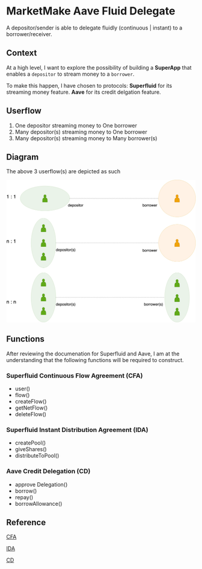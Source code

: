 # MarketMake Aave Fluid Delegate

A depositor/sender is able to delegate fluidly (continuous | instant) to a borrower/receiver.

## Context

At a high level, I want to explore the possibility of building a **SuperApp** that enables a `depositor` to stream money to a `borrower`.

To make this happen, I have chosen to protocols:
**Superfluid** for its streaming money feature.
**Aave** for its credit delgation feature.

## Userflow

1. One depositor streaming money to One borrower
2. Many depositor(s) streaming money to One borrower
3. Many depositor(s) streaming money to Many borrower(s)

## Diagram

The above 3 userflow(s) are depicted as such

![Userflow Diagram](images/diag-mm-aave-fluid-delegate-superapp.png)

## Functions

After reviewing the documenation for Superfluid and Aave, I am at the understanding that the following functions will be required to construct.

### Superfluid Continuous Flow Agreement (CFA)

- user()
- flow()
- createFlow()
- getNetFlow()
- deleteFlow()

### Superfluid Instant Distribution Agreement (IDA)

- createPool()
- giveShares()
- distributeToPool()

### Aave Credit Delegation (CD)

- approve Delegation()
- borrow()
- repay()
- borrowAllowance()

## Reference

[CFA](https://docs.superfluid.finance/superfluid/protocol-tutorials/create-a-superfluid-flow)

[IDA](https://docs.superfluid.finance/superfluid/protocol-tutorials/perform-an-instant-distribution)

[CD](https://docs.aave.com/developers/guides/credit-delegation)

